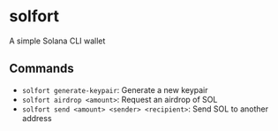 # solfort

A simple Solana CLI wallet

## Commands

- `solfort generate-keypair`: Generate a new keypair
- `solfort airdrop <amount>`: Request an airdrop of SOL
- `solfort send <amount> <sender> <recipient>`: Send SOL to another address
